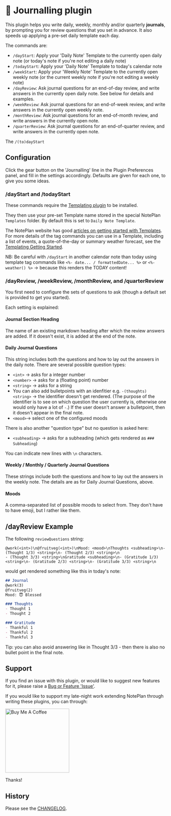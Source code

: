 # 💭 Journalling plugin
This plugin helps you write daily, weekly, monthly and/or quarterly **journals**, by prompting you for review questions that you set in advance. It also speeds up applying a pre-set daily template each day.

The commands are:
- `/dayStart`: Apply your 'Daily Note' Template to the currently open daily note (or today's note if you're not editing a daily note)
- `/todayStart`: Apply your 'Daily Note' Template to today's calendar note
- `/weekStart`: Apply your 'Weekly Note' Template to the currently open weekly note (or the current weekly note if you're not editing a weekly note)
- `/dayReview`: Ask journal questions for an end-of-day review, and write answers in the currently open daily note. See below for details and examples.
- `/weekReview`: Ask journal questions for an end-of-week review, and write answers in the currently open weekly note.
- `/monthReview`: Ask journal questions for an end-of-month review, and write answers in the currently open note.
- `/quarterReview`: Ask journal questions for an end-of-quarter review, and write answers in the currently open note.

The `/(to)dayStart` 

## Configuration
Click the gear button on the 'Journalling' line in the Plugin Preferences panel, and fill in the settings accordingly. Defaults are given for each one, to give you some ideas.

### /dayStart and /todayStart
These commands require the [Templating plugin](https://github.com/NotePlan/plugins/tree/main/np.Templating/) to be installed.

They then use your pre-set Template name stored in the special NotePlan `Templates` folder. By default this is set to `Daily Note Template`.

The NotePlan website has good [articles on getting started with Templates](https://help.noteplan.co/article/136-templates). For more details of the tag commands you can use in a Template, including a list of events, a quote-of-the-day or summary weather forecast, see the [Templating Getting Started](https://nptemplating-docs.netlify.app/docs/templating-basics/getting-started). 

NB: Be careful with `/dayStart` in another calendar note than today using template tag commands like `<%- date... / formattedDate... %>` or `<%- weather() %>` -> because this renders the TODAY content!  

### /dayReview, /weekReview, /monthReview, and /quarterReview
You first need to configure the sets of questions to ask (though a default set is provided to get you started).

Each setting is explained:

#### Journal Section Heading
The name of an existing markdown heading after which the review answers are added. If it doesn't exist, it is added at the end of the note.

#### Daily Journal Questions
This string includes both the questions and how to lay out the answers in the daily note. There are several possible question types:
- `<int>` -> asks for a integer number
- `<number>` -> asks for a (floating point) number
- `<string>` -> asks for a string
- You can also add bulletpoints with an idenfitier e.g. `-(thoughts) <string>` -> the identifier doesn't get rendered. (The purpose of the identifier is to see on which question the user currently is, otherwise one would only have a lot of `-`.) If the user doesn't answer a bulletpoint, then it doesn't appear in the final note.
- `<mood>`-> select one of the configured moods

There is also another "question type" but no question is asked here:
- `<subheading>` -> asks for a subheading (which gets rendered as `### Subheading`)

You can indicate new lines with `\n` characters.

#### Weekly / Monthly / Quarterly Journal Questions
These strings include both the questions and how to lay out the answers in the weekly note.  The details are as for Daily Journal Questions, above.

#### Moods
A comma-separated list of possible moods to select from.  They don't have to have emoji, but I rather like them.

## /dayReview Example
The following `reviewQuestions` string:  
```
@work(<int>)\n@fruitveg(<int>)\nMood: <mood>\nThoughts <subheading>\n- (Thought 1/3) <string>\n- (Thought 2/3) <string>\n
- (Thought 3/3) <string>\nGratitude <subheading>\n- (Gratitude 1/3) <string>\n- (Gratitude 2/3) <string>\n- (Gratitude 3/3) <string>\n
```
would get rendered something like this in today's note:  

```markdown
## Journal
@work(3)
@fruitveg(2)
Mood: 😇 Blessed

### Thoughts
- Thought 1
- Thought 2

### Gratitude
- Thankful 1
- Thankful 2
- Thankful 3
```
Tip: you can also avoid answering like in Thought 3/3 - then there is also no bullet point in the final note.

## Support
If you find an issue with this plugin, or would like to suggest new features for it, please raise a [Bug or Feature 'Issue'](https://github.com/NotePlan/plugins/issues).

If you would like to support my late-night work extending NotePlan through writing these plugins, you can through:

[<img width="200px" alt="Buy Me A Coffee" src="https://www.buymeacoffee.com/assets/img/guidelines/download-assets-sm-2.svg">](https://www.buymeacoffee.com/revjgc)

Thanks!

## History
Please see the [CHANGELOG](CHANGELOG.md).
